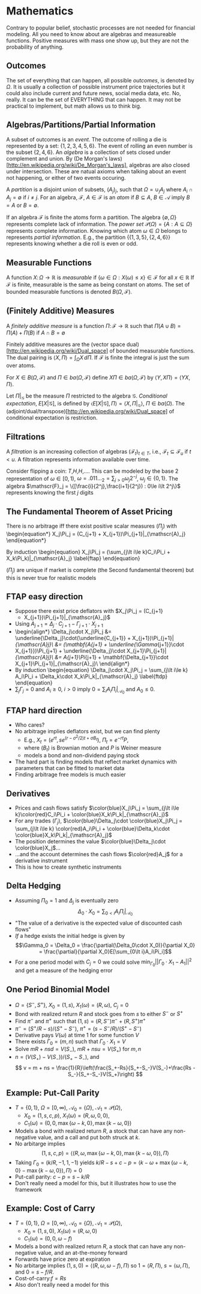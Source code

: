 # Mathematics

Contrary to popular belief, stochastic processes are not needed
for financial modeling. All you need to know about are algebras and
measureable functions. Positive measures with mass one show up, but they
are not the probability of anything.

## Outcomes

The set of everything that can happen, all possible _outcomes_, is
denoted by $\Omega$.  It is usually a collection of possible instrument
price trajectories but it could also include current and future news,
social media data, etc. No, really. It can be the set of EVERYTHING that
can happen. It may not be practical to implement, but math allows us to
think big.

## Algebras/Partitions/Partial Information

A subset of outcomes is an _event_. The outcome of rolling a die is
represented by a set: $\{1,2,3,4,5,6\}$. The event of rolling an even
number is the subset $\{2,4,6\}$.  An _algebra_ is a collection of sets
closed under complement and union. By
(De Morgan's laws)[http://en.wikipedia.org/wiki/De_Morgan's_laws],
algebras are also closed under intersection. These are natual axioms when
talking about an event not happening, or either of two events occuring.

A _partition_ is a disjoint union of subsets, $(A_j)_j$,
such that $\Omega = \cup_j A_j$ where $A_i\cap A_j =
\emptyset$ if $i\not= j$. For an algebra, $\mathscr{F}$,
$A\in\mathscr{F}$ is an _atom_ if $B\subseteq A$,
$B\in\mathscr{A}$ imply $B=A$ or $B=\emptyset$.

If an algebra $\mathscr{F}$ is finite the atoms form a partition.
The algebra $\{\emptyset,\Omega\}$ represents complete lack
of information.
The _power set_ $\mathscr{P}(\Omega) =
\{A:A\subseteq\Omega\}$ represents complete information.
Knowing which atom $\omega\in\Omega$ belongs to represents
_partial information_.
E.g., the partition $\{\{1,3,5\},\{2,4,6\}\}$ represents knowing whether
a die roll is even or odd.

## Measurable Functions

A function $X\colon\Omega\to\mathbb{R}$ is _measurable_ if
$\{\omega\in\Omega: X(\omega) \le x\}\in\mathscr{F}$ for all
$x\in\mathbb{R}$ If $\mathscr{F}$ is finite, measurable is the same as
being constant on atoms. The set of bounded measurable functions
is denoted $B(\Omega, \mathscr{F})$.

## (Finitely Additive) Measures

A _finitely additive measure_ is a function
$\Pi\colon\mathscr{F}\to\mathbb{R}$ such that
$\Pi(A\cup B) = \Pi(A) + \Pi(B)$ if $A\cap B = \emptyset$

Finitely additive measures are the
(vector space dual)[http://en.wikipedia.org/wiki/Dual_space]
of bounded measurable functions.
The dual pairing is $\langle X,\Pi\rangle = \int_\Omega X\,d\Pi$.
If $\mathscr{F}$ is finite the integral is just the sum over
atoms.

For $X\in B(\Omega,\mathscr{F})$ and $\Pi\in ba(\Omega,\mathscr{F})$
define $X\Pi\in ba(\Omega,\mathscr{F})$ by $\langle Y,X\Pi\rangle =
\langle YX,\Pi\rangle$.

Let $\Pi|_\mathscr{G}$ be the measure $\Pi$ restricted to
the algebra $\mathscr{G}$.
_Conditional expectation_, $E[X|\mathscr{G}]$, is defined by
$\langle E[X|\mathscr{G}],\Pi\rangle = \langle
X,\Pi|_\mathscr{G}\rangle$, $\Pi\in ba(\Omega)$. The
(adjoint/dual/transpose)[http://en.wikipedia.org/wiki/Dual_space] of
conditional expectation is restriction.

## Filtrations

A _filtration_ is an increasing collection of algebras
$(\mathscr{F}_t)_{t\in T}$, i.e., $\mathscr{F}_t\subseteq\mathscr{F}_u$
if $t\lt u$.  A filtration represents information available over time.

Consider flipping a coin: $T$,$H$,$H$,$\dots$.  This can be modeled by
the base 2 representation of $\omega\in[0,1)$, $\omega = .011\dots_2
= \sum_{j\gt0} \omega_j 2^{-j}$, $\omega_j \in\{0,1\}$. 
The algebra $\mathscr{F}_j = \{[\frac{i}{2^j},\frac{i+1}{2^j}) : 0\le
i\lt 2^j\}$ represents knowing the first $j$ digits

## The Fundamental Theorem of Asset Pricing

There is no arbitrage iff there exist positive scalar measures
$(\Pi_j)$ with
\begin{equation*}
X_j\Pi_j = (C_{j+1} + X_{j+1})\Pi_{j+1}|_{\mathscr{A}_j}
\end{equation*}

By induction
\begin{equation}
X_j\Pi_j = (\sum_{j\lt i\le k}C_i\Pi_i + X_k\Pi_k)|_{\mathscr{A}_j} \label{ftap}
\end{equation}

$(\Pi_j)$ are unique if market is complete (the Second fundamental
theorem) but this is never true for realistic models

FTAP easy direction
-------------------

-   Suppose there exist price deflators with $X_j\Pi_j = (C_{j+1}
    + X_{j+1})\Pi_{j+1}|_{\mathscr{A}_j}$
-   Using $A_{j+1} = \Delta_{j}\cdot C_{j+1} -
    \Gamma_{j+1}\cdot X_{j+1}$
-   \begin{align\*} \Delta_j\cdot X_j\Pi_j &=
    \underline{\Delta_j}\cdot(\underline{C_{j+1}} +
    X_{j+1})\Pi_{j+1}|_{\mathscr{A}_j}\\ &= (\mathbf{A_{j+1} +
    \underline{\Gamma_{j+1}}\cdot X_{j+1}})\Pi_{j+1} +
    \underline{\Delta_j}\cdot
    X_{j+1}\Pi_{j+1}|_{\mathscr{A}_j}\\ &= A_{j+1}\Pi_{j+1} +
    \mathbf{\Delta_{j+1}}\cdot
    X_{j+1}\Pi_{j+1}|_{\mathscr{A}_j}\\ \end{align\*}
-   By induction \begin{equation} \Delta_j\cdot X_j\Pi_j =
    \sum_{j\lt i\le k} A_i\Pi_i + \Delta_k\cdot
    X_k\Pi_k|_{\mathscr{A}_j} \label{ftdp} \end{equation}
-   $\sum_j\Gamma_j = 0$ and $A_i\ge0$, $i\gt0$ imply
    $0 = \sum_i A_i\Pi_i|_{\mathscr{A}_0}$ and $A_0\le
    0$.

FTAP hard direction
-------------------

-   Who cares?
-   No arbitrage implies deflators exist, but we can find plenty
    -   E.g., $X_t = (e^{rt}, se^{(r - \sigma^2/2)t + \sigma
        B_t})$, $\Pi_t = e^{-rt}P$,
    -   where $(B_t)$ is Brownian motion and $P$ is Weiner
        measure
    -   models a bond and non-dividend paying stock
-   The hard part is finding models that reflect market dynamics with
    parameters that can be fitted to market data
-   Finding arbitrage free models is much easier

Derivatives
-----------

-   Prices and cash flows satisfy $\color{blue}X_j\Pi_j =
    \sum_{j\lt i\le k}\color{red}C_i\Pi_i +
    \color{blue}X_k\Pi_k|_{\mathscr{A}_j}$
-   For any trades $(\Gamma_j)$, $\color{blue}\Delta_j\cdot
    \color{blue}X_j\Pi_j = \sum_{j\lt i\le k}
    \color{red}A_i\Pi_i + \color{blue}\Delta_k\cdot
    \color{blue}X_k\Pi_k|_{\mathscr{A}_j}$
-   The position determines the value $\color{blue}\Delta_j\cdot
    \color{blue}X_j$...
-   ...and the account determines the cash flows $\color{red}A_j$
    for a derivative instrument
-   This is how to create synthetic instruments

Delta Hedging
-------------

-   Assuming $\Pi_0 = 1$ and $\Delta_j$ is eventually zero
    $$ \Delta_0\cdot X_0 = \sum_{0\lt
    i}A_i\Pi_i|_{\mathscr{A}_0} $$
-   "The value of a derivative is the expected value of discounted cash
    flows"
-   _If_ a hedge exists the initial hedge is given by $$\Gamma_0 =
    \Delta_0 = \frac{\partial(\Delta_0\cdot X_0)}{\partial
    X_0} = \frac{\partial}{\partial X_0}E[\sum_{0\lt
    i}A_i\Pi_i]$$
-   For a one period model with $C_j = 0$ we could solve
    $\min_{\Gamma_0}||\Gamma_0\cdot X_1 - A_1||^2$ and get a
    measure of the hedging error

One Period Binomial Model
-------------------------

-   $\Omega = \{S^-,S^+\}$, $X_0 = (1,s)$,
    $X_1(\omega) = (R,\omega)$, $C_j = 0$
-   Bond with realized return $R$ and stock goes from $s$ to
    either $S^-$ or $S^+$
-   Find $\pi^-$ and $\pi^+$ such that $(1,s) =
    (R,S^-)\pi^- + (R,S^+)\pi^+$
-   $\pi^- = (S^+/R - s)/(S^+ - S^-)$, $\pi^+ = (s -
    S^-/R)/(S^+ - S^-)$
-   Derivative pays $V(\omega)$ at time 1 for some function $V$
-   There exists $\Gamma_0 = (m,n)$ such that $\Gamma_0\cdot
    X_1 = V$
-   Solve $mR + nsd = V(S_-)$, $mR + nsu = V(S_+)$ for
    $m,n$
-   $n = (V(S_+)-V(S_-))/(S_+-S_-)$, and $$ v = m + ns =
    \frac{1}{R}\left(\frac{S_+-Rs}{S_+-S_-}V(S_-)+\frac{Rs -
    S_-}{S_+-S_-}V(S_+)\right) $$

Example: Put-Call Parity
------------------------

-   $T = \{0,1\}$, $\Omega = [0,\infty)$, $\mathscr{A}_0
    = \{\Omega\}$, $\mathscr{A}_1 = \mathscr{P}(\Omega)$,
    -   $X_0 = (1,s,c,p)$, $X_1(\omega) = (R,\omega,0,0)$,
    -   $C_1(\omega) = (0,0,\max\{\omega - k,0\},\max\{k -
        \omega,0\})$
-   Models a bond with realized return $R$, a stock that can have
    any non-negative value, and a call and put both struck at $k$.
-   No arbitarge implies $$(1,s,c,p) = \langle
    (R,\omega,\max\{\omega - k,0\},\max\{k -
    \omega,0\}),\Pi\rangle$$
-   Taking $\Gamma_0 = (k/R, -1, 1, -1)$ yields $k/R - s + c - p
    = \langle k - \omega + \max\{\omega - k,0\} - \max\{k -
    \omega,0\}),\Pi\rangle = 0$
-   Put-call parity: $c - p = s - k/R$
-   Don't really need a model for this, but it illustrates how to use
    the framework

Example: Cost of Carry
----------------------

-   $T = \{0,1\}$, $\Omega = [0,\infty)$, $\mathscr{A}_0
    = \{\Omega\}$, $\mathscr{A}_1 = \mathscr{P}(\Omega)$,
    -   $X_0 = (1,s,0)$, $X_1(\omega) = (R,\omega,0)$
    -   $C_1(\omega) = (0, 0, \omega - f)$
-   Models a bond with realized return $R$, a stock that can have
    any non-negative value, and an at-the-money forward
-   Forwards have price zero at expiration
-   No arbitarge implies $(1,s,0) = \langle
    (R,\omega,\omega-f),\Pi\rangle$ so $1 = \langle
    R,\Pi\rangle$, $s = \langle \omega,\Pi\rangle$, and $0
    = s - f/R$.
-   Cost-of-carry:$f = Rs$
-   Also don't really need a model for this

<!--|
A Multiperiod Model
-------------------

-   $\Omega = [0,\infty)^n$
-   $X_0 = (1,s,0)$, $X_j = (R_j, \omega_j,
    \phi_j(\omega_j))$, $X_n = (R_n, \omega_n, 0)$
-   $C_j = 0$, $0\le j\lt n$, $C_n = (0, 0, \omega_n -
    f)$
-   Multiperiod stock and foward contract
-   The $\phi_j$ are determined by the no arbitrage condition
-   $\langle R_j,\Pi_j\rangle = \langle R_n, \Pi_n\rangle$
-   $\langle \omega_j, \Pi_j\rangle = \langle \omega_n,
    \Pi_n\rangle$
-   $\langle \phi_j(\omega_j), \Pi_j\rangle = \langle
    \omega_n - f, \Pi_n\rangle = \langle \omega_j -
    fR_n/R_j,\Pi_j\rangle$,
-   so $\phi_j(\omega_j) = \omega_j - fR_n/R_j$

Fixed Dividends
---------------

-   $\Omega = [0,\infty)^n$
-   $X_0 = (1,s,0)$, $X_j = (R_j, \omega_j,
    \phi_j(\omega_j))$, $X_n = (R_n, \omega_n, 0)$
-   $C_0 = 0$, $C_j = (0,d_j,0)$, $0\lt j\lt n$,
    $C_n = (0, d_n, \omega_n - f)$
-   Multiperiod stock paying dividends and foward contract
-   The $\phi_j$ are determined by the no arbitrage condition
-   $\langle R_j,\Pi_j\rangle = \langle R_n, \Pi_n\rangle$
-   $\langle \omega_j, \Pi_j\rangle = \sum_{j\lt k\lt
    n}\langle d_k, \Pi_k\rangle + \langle \omega_n + d_n,
    \Pi_n\rangle$
-   $\langle \phi_j(\omega_j), \Pi_j\rangle = \langle
    \omega_n - f, \Pi_n\rangle = \langle \omega_j -
    \sum_{j\lt k\le n}d_kR_n/R_k - fR_n/R_j,\Pi_j\rangle$,
-   so $\phi_j(\omega_j) = \omega_j - R_N(f/R_j +
    \sum_{j\lt k\le n}d_k/R_k)$

General Models
--------------

-   Specify a probability measure $P$ on $\Omega$
-   Choose $\pi_j\in B(\Omega,\mathscr{A}_j)$ and let
    $\Pi_j = \pi_jP|_{\mathscr{A}_j}$
-   Arbitrage free if $X_j\Pi_j = (C_{j+1} +
    X_{j+1})\Pi_{j+1}|_{\mathscr{A}_j}$
-   Customary to assume $\mathscr{A}_0 = \{\emptyset,\Omega\}$
    and $\pi_0 = 1$
-   The cash flows are usually specified by the market
-   The difficult part is specifying the prices and deflators

Canonical Price Deflator
------------------------

-   If $X_t = R(t)$ is deterministic and $C_t = 0$ then
    $\Pi_t = R(t)^{-1}P|_{\mathscr{A}_t}$ for any probability
    measure $P$ is a deflator for that single instrument
-   Assume for each time there is an instrument with $X_j = 1$ and
    $C_{j+1} = R_j$
-   $R_j$ is the _short realized return_ over $t_j$ to
    $t_{j+1}$
-   Define _canonical price deflators_ $$\Pi_j = (R_0\cdots
    R_{j-1})^{-1}P|_{\mathscr{A}_j}$$
-   Easy to show $\Pi_j = R_j\Pi_{j+1}|_{\mathscr{A}_j}$
-   Note $\Pi_j$ is $\mathscr{A}_{j-1}$ measurable (aka
    _predictable_)
-   There are many possible deflators, but this is canonnical

Zero Coupon Bonds
-----------------

-   A zero coupon bond maturing at $u$ has $X_0 = D(u)$ and
    $C_u = 1$
-   $D(u)\Pi_0 = \Pi_u|_{\mathscr{A}_0}$ so $D(u) =
    \Pi_u(\Omega)$
-   Let $D_t(u)$ be the price at time $t$
-   $D_t(u)\Pi_t = \Pi_u|_{\mathscr{A}_t}$ so $$ D_t(u) =
    \Pi_u/\Pi_t|_{\mathscr{A}_t} = \Pi_{t\le s\lt
    u}R_s^{-1}P|_{\mathscr{A}_t} $$

Forward Rate Agreements
-----------------------

-   have price $X_0 = 0$ and two cash flows
    -   $C_u = -1$, $C_v = 1 + F(u,v)\delta_{u,v}$
-   $\delta_{u,v}$ is the _day count fraction_ that is
    approximately $v - u$ in years depending on the [day count
    convention](http://en.wikipedia.org/wiki/Day_count_convention)
-   Since $0 = -D(u) + (1 + F(u,v)\delta_{u,v})D(v)$ we have $$
    F(u,v) = \frac{1}{\delta_{u,v}}\left(\frac{D(u)}{D(v)} -
    1\right) =
    \frac{1}{\delta_{u,v}}\left(\frac{\Pi_u}{\Pi_v}\bigr|_{\mathscr{A}_0}
    - 1\right) $$
-   Let $F_t(u,v)$ be the forward at time $t$ over $[u,v]$
-   Since $X_t = 0 = -D_t(u) + (1 +
    F_t(u,v)\delta_{u,v})D_t(v)$ we have $$ F_t(u,v) =
    \frac{1}{\delta_{u,v}}\left(\frac{D_t(u)}{D_t(v)} - 1\right)
    =
    \frac{1}{\delta_{u,v}}\left(\frac{\Pi_u}{\Pi_v}\bigr|_{\mathscr{A}_t}
    - 1\right) $$

Forward Rate Agreements w/o Notional
------------------------------------

-   Can also be specified as a single cash flow
-   price $X_0 = 0$ and forward $f(u,v)$ with
    -   $C_v = (F_u(u,v) - f(u,v))\delta_{u,v}$
-   Prevailing forward rate at start of period versus fixed
-   Note $0 = (F_u(u,v) -
    f(u,v))\delta_{u,v}\Pi_v|_{\mathscr{A}_0} = (\Pi_u -
    \Pi_v - f(u,v)\delta{u,v})|_{\mathscr{A}_0}$
-   and $F_0(u,v)\delta_{u,v}\Pi_v|_{\mathscr{A}_0} = (\Pi_u
    - \Pi_v)|_{\mathscr{A}_0}$
-   so $f(u,v) = F_0(u,v)$
-   These two contracts have very different risk profiles

Counterparty Risk
-----------------

-   Assume default time $T$ and recovery $R$ on remaining cash
    flows
-   $R$ assumed to be a constant, $T$ is a random variable
-   Assume $T$ is independent of the deflators
-   Augment sample space to $\Omega' = \Omega\times [0,\infty)$
-   Augment filtration to $\mathscr{A}_t' = \mathscr{A}_t \times
    \mathscr{B}_t$,
-   Where $B_t$ contains the set $(t,\infty)$ and any
    $B\subset [0,t]$
-   At time $t$ we either know the default time exactly or only that
    it has some value greater than $t$

|-->

